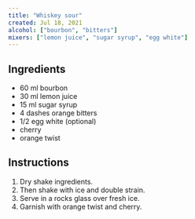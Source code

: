 ```yaml
---
title: "Whiskey sour"
created: Jul 18, 2021
alcohol: ["bourbon", "bitters"]
mixers: ["lemon juice", "sugar syrup", "egg white"]
---
```


## Ingredients

- 60 ml bourbon
- 30 ml lemon juice
- 15 ml sugar syrup
- 4 dashes orange bitters
- 1/2 egg white (optional)
- cherry
- orange twist

## Instructions

1. Dry shake ingredients.
2. Then shake with ice and double strain.
3. Serve in a rocks glass over fresh ice.
4. Garnish with orange twist and cherry.
